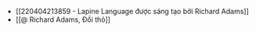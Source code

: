 - [[220404213859 - Lapine Language được sáng tạo bởi Richard Adams]]
- [[@ Richard Adams, Đồi thỏ]]
